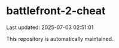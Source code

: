 # battlefront-2-cheat

Last updated: 2025-07-03 02:51:01

This repository is automatically maintained.
